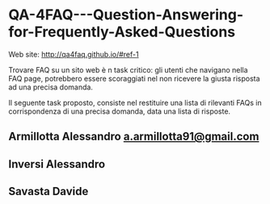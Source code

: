# QA-4FAQ---Question-Answering-for-Frequently-Asked-Questions
Web site: http://qa4faq.github.io/#ref-1

Trovare FAQ su un sito web è n task critico: gli utenti che navigano nella FAQ page, potrebbero essere scoraggiati nel non ricevere la giusta risposta ad una precisa domanda. 

Il seguente task proposto, consiste nel restituire una lista di rilevanti FAQs in corrispondenza di una precisa domanda, data una lista di risposte.

## Armillotta Alessandro a.armillotta91@gmail.com
## Inversi Alessandro
## Savasta Davide
